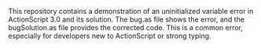 This repository contains a demonstration of an uninitialized variable error in ActionScript 3.0 and its solution.  The bug.as file shows the error, and the bugSolution.as file provides the corrected code. This is a common error, especially for developers new to ActionScript or strong typing.